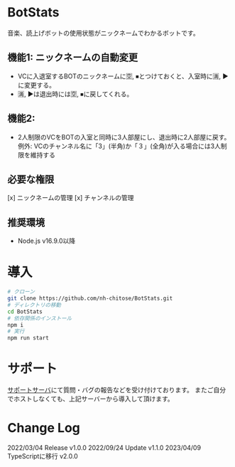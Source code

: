 # BotStats
音楽、読上げボットの使用状態がニックネームでわかるボットです。

## 機能1: ニックネームの自動変更
* VCに入退室するBOTのニックネームに🈳, ⏹とつけておくと、入室時に🈵, ▶に変更する。
* 🈵, ▶は退出時には🈳, ⏹に戻してくれる。

## 機能2: 
* 2人制限のVCをBOTの入室と同時に3人部屋にし、退出時に2人部屋に戻す。
例外: VCのチャンネル名に「3」(半角)か「３」(全角)が入る場合には3人制限を維持する

## 必要な権限
[x] ニックネームの管理
[x] チャンネルの管理

## 推奨環境
* Node.js v16.9.0以降

# 導入

```sh
# クローン
git clone https://github.com/nh-chitose/BotStats.git
# ディレクトリの移動
cd BotStats
# 依存関係のインストール
npm i
# 実行
npm run start
```

# サポート
[サポートサーバ](https://discord.gg/CAP6JJPdaE)にて質問・バグの報告などを受け付けております。
またご自分でホストしなくても、上記サーバーから導入して頂けます。

# Change Log
2022/03/04 Release v1.0.0
2022/09/24 Update v1.1.0
2023/04/09 TypeScriptに移行 v2.0.0
